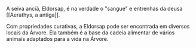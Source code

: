 A seiva anciã, Eldorsap, é na verdade o "sangue" e entrenhas da deusa [[Aerathys, a antiga]]. 

Com propriedades curativas, a Eldorsap pode ser encontrada em diversos locais da Árvore. Ela também é a base da cadeia alimentar de vários animais adaptados para a vida na Árvore. 